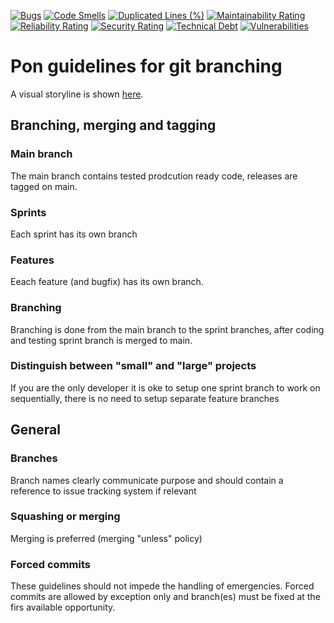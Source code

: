 [![Bugs](https://sonarcloud.io/api/project_badges/measure?project=pondigitalsolutions_guidelines-git-branching&metric=bugs)](https://sonarcloud.io/summary/new_code?id=pondigitalsolutions_guidelines-git-branching)
[![Code Smells](https://sonarcloud.io/api/project_badges/measure?project=pondigitalsolutions_guidelines-git-branching&metric=code_smells)](https://sonarcloud.io/summary/new_code?id=pondigitalsolutions_guidelines-git-branching)
[![Duplicated Lines (%)](https://sonarcloud.io/api/project_badges/measure?project=pondigitalsolutions_guidelines-git-branching&metric=duplicated_lines_density)](https://sonarcloud.io/summary/new_code?id=pondigitalsolutions_guidelines-git-branching)
[![Maintainability Rating](https://sonarcloud.io/api/project_badges/measure?project=pondigitalsolutions_guidelines-git-branching&metric=sqale_rating)](https://sonarcloud.io/summary/new_code?id=pondigitalsolutions_guidelines-git-branching)
[![Reliability Rating](https://sonarcloud.io/api/project_badges/measure?project=pondigitalsolutions_guidelines-git-branching&metric=reliability_rating)](https://sonarcloud.io/summary/new_code?id=pondigitalsolutions_guidelines-git-branching)
[![Security Rating](https://sonarcloud.io/api/project_badges/measure?project=pondigitalsolutions_guidelines-git-branching&metric=security_rating)](https://sonarcloud.io/summary/new_code?id=pondigitalsolutions_guidelines-git-branching)
[![Technical Debt](https://sonarcloud.io/api/project_badges/measure?project=pondigitalsolutions_guidelines-git-branching&metric=sqale_index)](https://sonarcloud.io/summary/new_code?id=pondigitalsolutions_guidelines-git-branching)
[![Vulnerabilities](https://sonarcloud.io/api/project_badges/measure?project=pondigitalsolutions_guidelines-git-branching&metric=vulnerabilities)](https://sonarcloud.io/summary/new_code?id=pondigitalsolutions_guidelines-git-branching)

# Pon guidelines for git branching

A visual storyline is shown [here](https://guidelines-git-branching.pages.dev/).

## Branching, merging and tagging

### Main branch

The main branch contains tested prodcution ready code, releases are tagged on main.

### Sprints

Each sprint has its own branch

### Features

Eeach feature (and bugfix) has its own branch.

### Branching

Branching is done from the main branch to the sprint branches, after coding and testing sprint branch
is merged to main.

### Distinguish between "small" and "large" projects

If you are the only developer it is oke to setup one sprint branch to work on sequentially, there is no need to
setup separate feature branches

## General

### Branches

Branch names clearly communicate purpose and should contain a reference to issue tracking system if relevant

### Squashing or merging

Merging is preferred (merging "unless" policy)

### Forced commits

These guidelines should not impede the handling of emergencies. Forced commits are allowed by exception only
and branch(es) must be fixed at the firs available opportunity.
